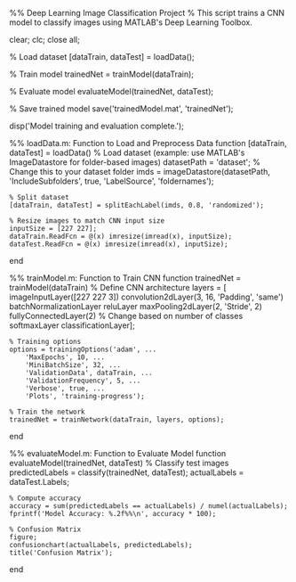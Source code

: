
%% Deep Learning Image Classification Project
% This script trains a CNN model to classify images using MATLAB's Deep Learning Toolbox.

clear; clc; close all;

% Load dataset
[dataTrain, dataTest] = loadData();

% Train model
trainedNet = trainModel(dataTrain);

% Evaluate model
evaluateModel(trainedNet, dataTest);

% Save trained model
save('trainedModel.mat', 'trainedNet');

disp('Model training and evaluation complete.');

%% loadData.m: Function to Load and Preprocess Data
function [dataTrain, dataTest] = loadData()
    % Load dataset (example: use MATLAB's ImageDatastore for folder-based images)
    datasetPath = 'dataset'; % Change this to your dataset folder
    imds = imageDatastore(datasetPath, 'IncludeSubfolders', true, 'LabelSource', 'foldernames');
    
    % Split dataset
    [dataTrain, dataTest] = splitEachLabel(imds, 0.8, 'randomized');
    
    % Resize images to match CNN input size
    inputSize = [227 227];
    dataTrain.ReadFcn = @(x) imresize(imread(x), inputSize);
    dataTest.ReadFcn = @(x) imresize(imread(x), inputSize);
end

%% trainModel.m: Function to Train CNN
function trainedNet = trainModel(dataTrain)
    % Define CNN architecture
    layers = [ 
        imageInputLayer([227 227 3])
        convolution2dLayer(3, 16, 'Padding', 'same')
        batchNormalizationLayer
        reluLayer
        maxPooling2dLayer(2, 'Stride', 2)
        fullyConnectedLayer(2) % Change based on number of classes
        softmaxLayer
        classificationLayer];
    
    % Training options
    options = trainingOptions('adam', ...
        'MaxEpochs', 10, ...
        'MiniBatchSize', 32, ...
        'ValidationData', dataTrain, ...
        'ValidationFrequency', 5, ...
        'Verbose', true, ...
        'Plots', 'training-progress');
    
    % Train the network
    trainedNet = trainNetwork(dataTrain, layers, options);
end

%% evaluateModel.m: Function to Evaluate Model
function evaluateModel(trainedNet, dataTest)
    % Classify test images
    predictedLabels = classify(trainedNet, dataTest);
    actualLabels = dataTest.Labels;
    
    % Compute accuracy
    accuracy = sum(predictedLabels == actualLabels) / numel(actualLabels);
    fprintf('Model Accuracy: %.2f%%\n', accuracy * 100);
    
    % Confusion Matrix
    figure;
    confusionchart(actualLabels, predictedLabels);
    title('Confusion Matrix');
end
